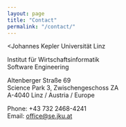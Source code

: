 ```yaml
---
layout: page
title: "Contact"
permalink: "/contact/"
---
```



<Johannes Kepler Universität Linz<br>

Institut für Wirtschaftsinformatik<br>
Software Engineering<br>

Altenberger Straße 69<br>
Science Park 3, Zwischengeschoss ZA<br>
A-4040 Linz / Austria / Europe<br>

Phone: +43 732 2468-4241<br>
Email: office@se.jku.at



<p>&nbsp;

&nbsp;</p>
